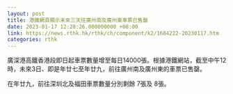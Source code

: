```yaml
---
layout: post
title: 港鐵網頁顯示未來三天往廣州南及廣州東車票已售罄
date: 2023-01-17 12:28:26.000000000 +08:00
link: https://news.rthk.hk/rthk/ch/component/k2/1684222-20230117.htm
categories: rthk
---
```


廣深港高鐵香港段即日起車票數量增至每日14000張。根據港鐵網站，截至中午12時，未來3日、即是年廿七至年廿九，前往廣州南及廣州東的車票已售罄。

在年廿九，前往深圳北及福田車票數量分別剩餘 7張及 8張。
